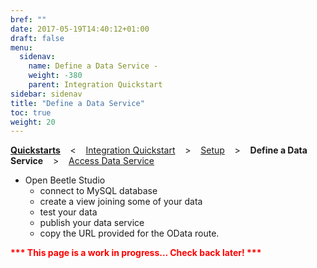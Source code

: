 ```yaml
---
bref: ""
date: 2017-05-19T14:40:12+01:00
draft: false
menu:
  sidenav:
    name: Define a Data Service -
    weight: -380
    parent: Integration Quickstart
sidebar: sidenav
title: "Define a Data Service"
toc: true
weight: 20
---
```

[**Quickstarts**](../..) &nbsp;&nbsp; < &nbsp;&nbsp; [Integration Quickstart](..)  &nbsp;&nbsp; >  &nbsp;&nbsp; [Setup](../setup)  &nbsp;&nbsp; >  &nbsp;&nbsp; **Define a Data Service**  &nbsp;&nbsp; >  &nbsp;&nbsp; [Access Data Service](../access-data-service)


- Open Beetle Studio
  - connect to MySQL database
  - create a view joining some of your data
  - test your data
  - publish your data service
  - copy the URL provided for the OData route.
  
<div>
<strong><font color="red" emphasis="bold">*** This page is a work in progress... Check back later! ***</strong>
</div>